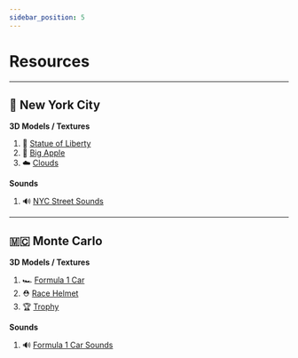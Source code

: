 ```yaml
---
sidebar_position: 5
---
```


# Resources

---

## 🗽 New York City

**3D Models / Textures**

1.  🗽 [Statue of Liberty](https://www.cgtrader.com/free-3d-models/architectural/decoration/minecraft-statue-of-liberty)
2.  🍎 [Big Apple](https://free3d.com/3d-model/apple-26596.html)
3.  ☁️ [Clouds](https://assetstore.unity.com/packages/3d/3le-low-poly-cloud-pack-65911)

**Sounds**

1.  🔊 [NYC Street Sounds](https://www.youtube.com/watch?v=At4LN5EP-q0)

---

## 🇲🇨 Monte Carlo

**3D Models / Textures**

1.  🏎 [Formula 1 Car](https://www.turbosquid.com/3d-models/3d-honda-formula1-racer-polygonal-model/351015)
2.  ⛑ [Race Helmet](https://free3d.com/3d-model/motorcycle-helmet-v2--886241.html)
3.  🏆 [Trophy](https://free3d.com/3d-model/winner-cup-801253.html)

**Sounds**

1.  🔊 [Formula 1 Car Sounds](https://freesound.org/people/robbo799/sounds/486427/)
